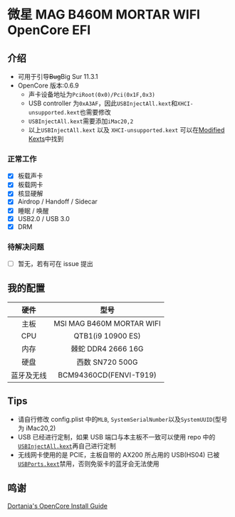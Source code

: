 # 微星 MAG B460M MORTAR WIFI OpenCore EFI

## 介绍

- 可用于引导~~Bug~~Big Sur 11.3.1
- OpenCore 版本:0.6.9
  - 声卡设备地址为`PciRoot(0x0)/Pci(0x1F,0x3)`
  - USB controller 为`0xA3AF`，因此`USBInjectAll.kext`和`XHCI-unsupported.kext`也需要修改
  - `USBInjectAll.kext`需要添加`iMac20,2`
  - 以上`USBInjectAll.kext` 以及 `XHCI-unsupported.kext` 可以在[Modified Kexts](./Modified%20Kexts)中找到

### 正常工作

- [x] 板载声卡
- [x] 板载网卡
- [x] 核显硬解
- [x] Airdrop / Handoff / Sidecar
- [x] 睡眠 / 唤醒
- [x] USB2.0 / USB 3.0
- [x] DRM

### 待解决问题

- [ ] 暂无，若有可在 issue 提出

## 我的配置

|    硬件    |           型号            |
| :--------: | :-----------------------: |
|    主板    | MSI MAG B460M MORTAR WIFI |
|    CPU     |     QTB1(i9 10900 ES)     |
|    内存    |    棘蛇 DDR4 2666 16G     |
|    硬盘    |      西数 SN720 500G      |
| 蓝牙及无线 |  BCM94360CD(FENVI-T919)   |

## Tips

- 请自行修改 config.plist 中的`MLB`, `SystemSerialNumber`以及`SystemUUID`(型号为 iMac20,2)
- USB 已经进行定制，如果 USB 端口与本主板不一致可以使用 repo 中的[`USBInjectAll.kext`](./Modified%20Kexts/USBInjectAll.kext)再自己进行定制
- 无线网卡使用的是 PCIE，主板自带的 AX200 所占用的 USB(HS04) 已被[`USBPorts.kext`](./EFI/OC/Kexts/USBPorts.kext)禁用，否则免驱卡的蓝牙会无法使用

## 鸣谢

[Dortania's OpenCore Install Guide](https://dortania.github.io/getting-started/)
